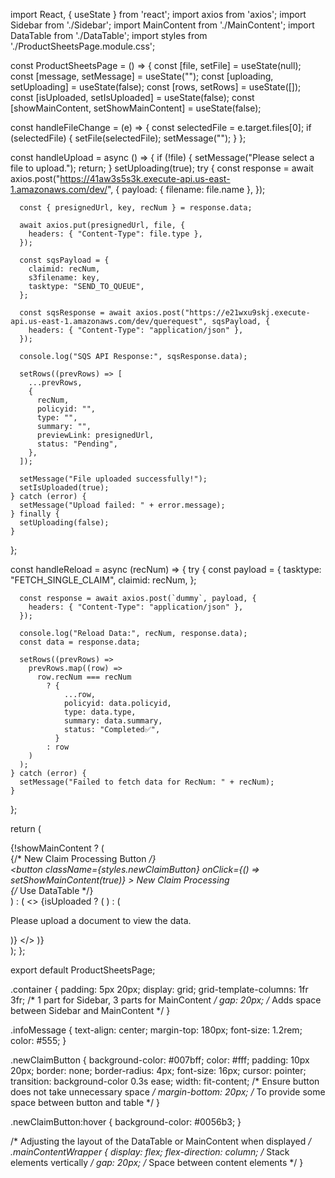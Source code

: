import React, { useState } from 'react';
import axios from 'axios';
import Sidebar from './Sidebar';
import MainContent from './MainContent';
import DataTable from './DataTable';
import styles from './ProductSheetsPage.module.css';

const ProductSheetsPage = () => {
  const [file, setFile] = useState(null);
  const [message, setMessage] = useState("");
  const [uploading, setUploading] = useState(false);
  const [rows, setRows] = useState([]);
  const [isUploaded, setIsUploaded] = useState(false);
  const [showMainContent, setShowMainContent] = useState(false);

  const handleFileChange = (e) => {
    const selectedFile = e.target.files[0];
    if (selectedFile) {
      setFile(selectedFile);
      setMessage("");
    }
  };

  const handleUpload = async () => {
    if (!file) {
      setMessage("Please select a file to upload.");
      return;
    }
    setUploading(true);
    try {
      const response = await axios.post("https://41aw3s5s3k.execute-api.us-east-1.amazonaws.com/dev/", {
        payload: { filename: file.name },
      });

      const { presignedUrl, key, recNum } = response.data;

      await axios.put(presignedUrl, file, {
        headers: { "Content-Type": file.type },
      });

      const sqsPayload = {
        claimid: recNum,
        s3filename: key,
        tasktype: "SEND_TO_QUEUE",
      };

      const sqsResponse = await axios.post("https://e21wxu9skj.execute-api.us-east-1.amazonaws.com/dev/querequest", sqsPayload, {
        headers: { "Content-Type": "application/json" },
      });

      console.log("SQS API Response:", sqsResponse.data);

      setRows((prevRows) => [
        ...prevRows,
        {
          recNum,
          policyid: "",
          type: "",
          summary: "",
          previewLink: presignedUrl,
          status: "Pending",
        },
      ]);

      setMessage("File uploaded successfully!");
      setIsUploaded(true);
    } catch (error) {
      setMessage("Upload failed: " + error.message);
    } finally {
      setUploading(false);
    }
  };

  const handleReload = async (recNum) => {
    try {
      const payload = {
        tasktype: "FETCH_SINGLE_CLAIM",
        claimid: recNum,
      };

      const response = await axios.post(`dummy`, payload, {
        headers: { "Content-Type": "application/json" },
      });

      console.log("Reload Data:", recNum, response.data);
      const data = response.data;

      setRows((prevRows) =>
        prevRows.map((row) =>
          row.recNum === recNum
            ? {
                ...row,
                policyid: data.policyid,
                type: data.type,
                summary: data.summary,
                status: "Completed️✅",
              }
            : row
        )
      );
    } catch (error) {
      setMessage("Failed to fetch data for RecNum: " + recNum);
    }
  };

  return (
    <div className={styles.container}>
      {!showMainContent ? (
        <div className={styles.mainContentWrapper}>
          {/* New Claim Processing Button */}
          <div className={styles.header}>
            <button
              className={styles.newClaimButton}
              onClick={() => setShowMainContent(true)}
            >
              New Claim Processing
            </button>
          </div>
          <DataTable rows={rows} handleReload={handleReload} /> {/* Use DataTable */}
        </div>
      ) : (
        <>
          <Sidebar
            onFileChange={handleFileChange}
            onUpload={handleUpload}
            uploading={uploading}
          />
          {isUploaded ? (
            <MainContent
              message={message}
              rows={rows}
              handleReload={handleReload}
            />
          ) : (
            <p className={styles.infoMessage}>
              Please upload a document to view the data.
            </p>
          )}
        </>
      )}
    </div>
  );
};

export default ProductSheetsPage;


.container {
  padding: 5px 20px;
  display: grid;
  grid-template-columns: 1fr 3fr; /* 1 part for Sidebar, 3 parts for MainContent */
  gap: 20px; /* Adds space between Sidebar and MainContent */
}

.infoMessage {
  text-align: center;
  margin-top: 180px;
  font-size: 1.2rem;
  color: #555;
}

.newClaimButton {
  background-color: #007bff;
  color: #fff;
  padding: 10px 20px;
  border: none;
  border-radius: 4px;
  font-size: 16px;
  cursor: pointer;
  transition: background-color 0.3s ease;
  width: fit-content; /* Ensure button does not take unnecessary space */
  margin-bottom: 20px; /* To provide some space between button and table */
}

.newClaimButton:hover {
  background-color: #0056b3;
}

/* Adjusting the layout of the DataTable or MainContent when displayed */
.mainContentWrapper {
  display: flex;
  flex-direction: column; /* Stack elements vertically */
  gap: 20px; /* Space between content elements */
}
